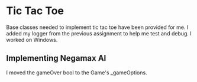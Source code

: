 # Tic Tac Toe

Base classes needed to implement tic tac toe have been provided for me. I added my logger from the previous assignment to help me test and debug. I worked on Windows.

## Implementing Negamax AI

I moved the gameOver bool to the Game's _gameOptions.